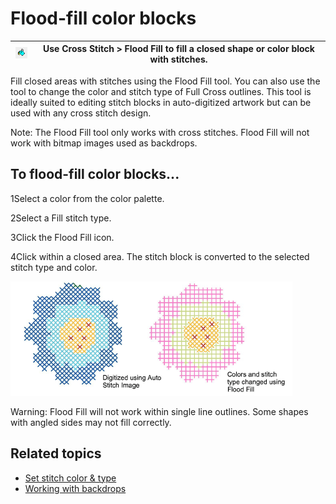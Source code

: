 # Flood-fill color blocks

| ![FloodFill.png](assets/FloodFill.png) | Use Cross Stitch > Flood Fill to fill a closed shape or color block with stitches. |
| -------------------------------------- | ---------------------------------------------------------------------------------- |

Fill closed areas with stitches using the Flood Fill tool. You can also use the tool to change the color and stitch type of Full Cross outlines. This tool is ideally suited to editing stitch blocks in auto-digitized artwork but can be used with any cross stitch design.

Note: The Flood Fill tool only works with cross stitches. Flood Fill will not work with bitmap images used as backdrops.

## To flood-fill color blocks...

1Select a color from the color palette.

2Select a Fill stitch type.

3Click the Flood Fill icon.

4Click within a closed area. The stitch block is converted to the selected stitch type and color.

![cross-stitch_digitizing00063.png](assets/cross-stitch_digitizing00063.png)

Warning: Flood Fill will not work within single line outlines. Some shapes with angled sides may not fill correctly.

## Related topics

- [Set stitch color & type](Set_stitch_color_type)
- [Working with backdrops](../cross-stitch_essentials/Working_with_backdrops)
